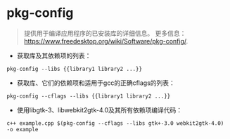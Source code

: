 # pkg-config

> 提供用于编译应用程序的已安装库的详细信息。
> 更多信息：<https://www.freedesktop.org/wiki/Software/pkg-config/>.

- 获取库及其依赖项的列表：

`pkg-config --libs {{library1 library2 ...}}`

- 获取库、它们的依赖项和适用于gcc的正确cflags的列表：

`pkg-config --cflags --libs {{library1 library2 ...}}`

- 使用libgtk-3、libwebkit2gtk-4.0及其所有依赖项编译代码：

`c++ example.cpp $(pkg-config --cflags --libs gtk+-3.0 webkit2gtk-4.0) -o example`